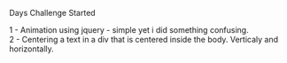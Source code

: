 Days Challenge Started

1 - Animation using jquery - simple yet i did something confusing.<br />
2 - Centering a text in a div that is centered inside the body. Verticaly and horizontally.
